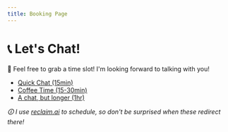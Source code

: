 ```yaml
---
title: Booking Page
---
```


# 📞 Let's Chat! 

📆 Feel free to grab a time slot!  I'm looking forward to talking with you!

 - [Quick Chat (15min)](https://app.reclaim.ai/m/robby-testdouble/coffee-time)
 - [Coffee Time (15-30min)](https://app.reclaim.ai/m/robby-testdouble/quick-meeting)
 - [A chat, but longer (1hr)](https://app.reclaim.ai/m/robby-testdouble/one-hour-meeting)

*🛈 I use [reclaim.ai](https://reclaim.ai) to schedule, so don't be surprised when these redirect there!*
